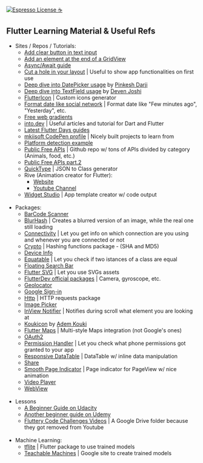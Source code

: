 [![Espresso License :coffee:](https://img.shields.io/badge/license-Espresso%20☕-7890F0.svg)](https://github.com/jack23247/espresso-license)

## Flutter Learning Material & Useful Refs

- Sites / Repos / Tutorials:
  - [Add clear button in text input](https://www.flutterclutter.dev/flutter/tutorials/text-field-with-clear-button/2020/104/)
  - [Add an element at the end of a GridView](https://stackoverflow.com/a/47026673/8745788)
  - [Async/Await guide](https://ptyagicodecamp.github.io/futures-asynchronous-programming-with-dart.html)
  - [Cut a hole in your layout](https://www.flutterclutter.dev/flutter/tutorials/how-to-cut-a-hole-in-an-overlay/2020/510/) | Useful to show app functionalities on first use
  - [Deep dive into DatePicker usage](https://medium.com/flutter-community/a-deep-dive-into-datepicker-in-flutter-37e84f7d8d6c) by [Pinkesh Darji](https://github.com/pinkeshdarji)
  - [Deep dive into TextField usage](https://medium.com/flutter-community/a-deep-dive-into-flutter-textfields-f0e676aaab7a) by [Deven Joshi](https://github.com/deven98)
  - [FlutterIcon](http://fluttericon.com) | Custom icons generator
  - [Format date like social network](https://www.flutterclutter.dev/flutter/tutorials/date-format-dynamic-string-depending-on-how-long-ago/2020/229/) | Format date like "Few minutes ago", "Yesterday", etc.
  - [Free web gradients](https://outlane.co/now/freebie-web-gradients/) 
  - [into.dev](https://iiro.dev/) | Useful articles and tutorial for Dart and Flutter
  - [Latest Flutter Days guides](https://events.withgoogle.com/flutter-day/codelabs/#content)
  - [mkiisoft CodePen profile](https://codepen.io/mkiisoft) | Nicely built projects to learn from
  - [Platform detection example](https://www.flutterclutter.dev/flutter/tutorials/how-to-detect-what-platform-a-flutter-app-is-running-on/2020/127)
  - [Public Free APIs](https://github.com/public-apis/public-apis) | Github repo w/ tons of APIs divided by category (Animals, food, etc.)
  - [Public Free APIs part.2](https://github.com/n0shake/Public-APIs)
  - [QuickType](https://app.quicktype.io) | JSON to Class generator
  - Rive (Animation creator for Flutter):
      - [Website](https://rive.app/)
      - [Youtube Channel](https://www.youtube.com/channel/UCPal2R1FxwRTPylhP_7ofEg/videos)
  - [Widget Studio](http://widget.studio) | App template creator w/ code output <br><br>
- Packages:
  - [BarCode Scanner](https://pub.dev/packages/barcode_scan)
  - [BlurHash](https://pub.dev/packages/flutter_blurhash) | Creates a blurred version of an image, while the real one still loading
  - [Connectivity](https://pub.dev/packages/connectivity) | Let you get info on which connection are you using and whenever you are connected or not
  - [Crypto](https://pub.dev/packages/crypto) | Hashing functions package - (SHA and MD5)
  - [Device Info](https://pub.dev/packages/device_info)
  - [Equatable](https://pub.dev/packages/equatable) | Let you check if two istances of a class are equal
  - [Floating Search Bar](https://pub.dev/packages/floating_search_bar)
  - [Flutter SVG](https://pub.dev/packages/flutter_svg) | Let you use SVGs assets
  - [FlutterDev official packages](https://github.com/flutter/plugins/tree/master/packages) | Camera, gyroscope, etc.
  - [Geolocator](https://pub.dev/packages/geolocator)
  - [Google Sign-in](https://pub.dev/packages/google_sign_in)
  - [Http](https://pub.dev/packages/http) | HTTP requests package
  - [Image Picker](https://pub.dev/packages/image_picker)
  - [InView Notifier](https://pub.dev/packages/inview_notifier_list) | Notifies during scroll what element you are looking at
  - [Koukicon](https://github.com/Ademking/koukicons_flutter) by [Adem Kouki](https://github.com/Ademking)
  - [Flutter Maps](https://pub.dev/packages/flutter_map) | Multi-style Maps integration (not Google's ones)
  - [OAuth2](https://pub.dev/packages/oauth2)
  - [Permission Handler](https://pub.dev/packages/permission_handler) | Let you check what phone permissions got granted to your app
  - [Responsive DataTable](https://github.com/kechankrisna/flutter_responsive_table) | DataTable w/ inline data manipulation
  - [Share](https://pub.dev/packages/share)
  - [Smooth Page Indicator](https://pub.dev/packages/smooth_page_indicator) | Page indicator for PageView w/ nice animation
  - [Video Player](https://pub.dev/packages/video_player)
  - [WebView](https://pub.dev/packages/webview_flutter)<br><br>
- Lessons
  - [A Beginner Guide on Udacity](https://www.udacity.com/course/build-native-mobile-apps-with-flutter--ud905?irclickid=1EM1idVdJxyORwlwUx0Mo3EFUkiTNX0ZS2PvUM0&irgwc=1&utm_source=affiliate&utm_medium=ads_n&aff=259799)
  - [Another beginner guide on Udemy](https://www.udemy.com/course/flutter-bootcamp-with-dart/)
  - [Fluttery Code Challenges Videos](https://drive.google.com/folderview?id=1iB5JfKIILYcmksB8ryJJe8Jv8H_gz7sY) | A Google Drive folder because they got removed from Youtube<br><br>
- Machine Learning:
  - [tflite](https://pub.dev/packages/tflite) | Flutter package to use trained models
  - [Teachable Machines](https://teachablemachine.withgoogle.com/train/) | Google site to create trained models

